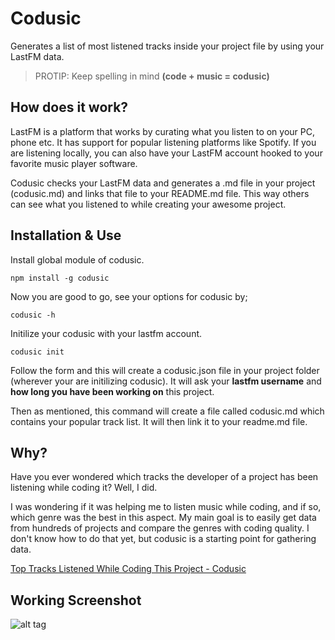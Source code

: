 # Codusic

Generates a list of most listened tracks inside your project file by using your LastFM data.

> PROTIP: Keep spelling in mind **(code + music = codusic)**

## How does it work?

LastFM is a platform that works by curating what you listen to on your PC, phone etc. It has support for popular listening platforms like Spotify. If you are listening locally, you can also have your LastFM account hooked to your favorite music player software.

Codusic checks your LastFM data and generates a .md file in your project (codusic.md) and links that file to your README.md file. This way others can see what you listened to while creating your awesome project.

## Installation & Use

Install global module of codusic.

```
npm install -g codusic
```

Now you are good to go, see your options for codusic by;

```
codusic -h
```

Initilize your codusic with your lastfm account.

```
codusic init
```

Follow the form and this will create a codusic.json file in your project folder (wherever your are initilizing codusic). It will ask your **lastfm username** and **how long you have been working on** this project.


Then as mentioned, this command will create a file called codusic.md which contains your popular track list. It will then link it to your readme.md file.

[](https://raw.githubusercontent.com/btk/codusic/master/screenshot.png)

## Why?

Have you ever wondered which tracks the developer of a project has been listening while coding it? Well, I did.

I was wondering if it was helping me to listen music while coding, and if so, which genre was the best in this aspect. My main goal is to easily get data from hundreds of projects and compare the genres with coding quality. I don't know how to do that yet, but codusic is a starting point for gathering data.

[Top Tracks Listened While Coding This Project - Codusic](codusic.md)

## Working Screenshot


![alt tag](https://github.com/btk/codusic/blob/master/screenshot.png)

